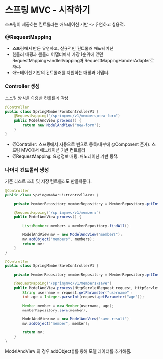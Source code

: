 # 스프링 MVC - 시작하기

스프링이 제공하는 컨트롤러는 애노테이션 기반 -> 유연하고 실용적.

### @RequestMapping
* 스프링에서 만든 유연하고, 실용적인 컨트롤러 애노테이션.
* 핸들러 매핑과 핸들러 어댑터에서 가장 1순위에 있던 RequestMappingHandlerMapping과 RequestMappingHandlerAdapter로 처리.
* 애노테이션 기반의 컨트롤러를 지원하는 매핑과 어댑터.

### Controller 생성
스프링 방식을 이용한 컨트롤러 작성
```java
@Controller
public class SpringMemberFormControllerV1 {
    @RequestMapping("/springmvc/v1/members/new-form")
    public ModelAndView process() {
        return new ModelAndView("new-form");
    }
}
```
* @Controller: 스프링에서 자동으로 빈으로 등록(내부에 @Component 존재). 스프링 MVC에서 애노테이션 기반 컨트롤러
* @RequestMapping: 요청정보 매핑. 애노테이션 기반 동작.

### 나머지 컨트롤러 생성
기존 리스트 조회 및 저장 컨트롤러도 만들어준다.
```java
@Controller
public class SpringMemberListControllerV1 {

    private MemberRepository memberRepository = MemberRepository.getInstance();

    @RequestMapping("/springmvc/v1/members")
    public ModelAndView process() {

        List<Member> members = memberRepository.findAll();

        ModelAndView mv = new ModelAndView("members");
        mv.addObject("members", members);
        return mv;
    }
}

@Controller
public class SpringMemberSaveControllerV1 {

    private MemberRepository memberRepository = MemberRepository.getInstance();

    @RequestMapping("/springmvc/v1/members/save")
    public ModelAndView process(HttpServletRequest request, HttpServletResponse response) {
        String username = request.getParameter("username");
        int age = Integer.parseInt(request.getParameter("age"));

        Member member = new Member(username, age);
        memberRepository.save(member);

        ModelAndView mv = new ModelAndView("save-result");
        mv.addObject("member", member);

        return mv;
    }
}
```
ModelAndView 의 경우 addObject()를 통해 모델 데이터를 추가해줌.

